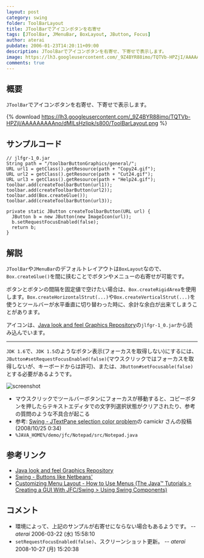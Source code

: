 ```yaml
---
layout: post
category: swing
folder: ToolBarLayout
title: JToolBarでアイコンボタンを右寄せ
tags: [JToolBar, JMenuBar, BoxLayout, JButton, Focus]
author: aterai
pubdate: 2006-01-23T14:20:11+09:00
description: JToolBarでアイコンボタンを右寄せ、下寄せで表示します。
image: https://lh3.googleusercontent.com/_9Z4BYR88imo/TQTVb-HPZjI/AAAAAAAAAno/dMILsHzlipk/s800/ToolBarLayout.png
comments: true
---
```

## 概要
`JToolBar`でアイコンボタンを右寄せ、下寄せで表示します。

{% download https://lh3.googleusercontent.com/_9Z4BYR88imo/TQTVb-HPZjI/AAAAAAAAAno/dMILsHzlipk/s800/ToolBarLayout.png %}

## サンプルコード
<pre class="prettyprint"><code>// jlfgr-1_0.jar
String path = "/toolbarButtonGraphics/general/";
URL url1 = getClass().getResource(path + "Copy24.gif");
URL url2 = getClass().getResource(path + "Cut24.gif");
URL url3 = getClass().getResource(path + "Help24.gif");
toolbar.add(createToolbarButton(url1));
toolbar.add(createToolbarButton(url2));
toolbar.add(Box.createGlue());
toolbar.add(createToolbarButton(url3));
</code></pre>

<pre class="prettyprint"><code>private static JButton createToolbarButton(URL url) {
  JButton b = new JButton(new ImageIcon(url));
  b.setRequestFocusEnabled(false);
  return b;
}
</code></pre>

## 解説
`JToolBar`や`JMenuBar`のデフォルトレイアウトは`BoxLayout`なので、`Box.createGlue()`を間に挟むことでボタンやメニューの右寄せが可能です。

ボタンとボタンの間隔を固定値で空けたい場合は、`Box.createRigidArea`を使用します。`Box.createHorizontalStrut(...)`や`Box.createVerticalStrut(...)`を使うとツールバーが水平垂直に切り替わった時に、余計な余白が出来てしまうことがあります。

アイコンは、[Java look and feel Graphics Repository](http://web.archive.org/web/20120818143859/http://java.sun.com/developer/techDocs/hi/repository/)の`jlfgr-1_0.jar`から読み込んでいます。

- - - -
`JDK 1.6`で、`JDK 1.5`のようなボタン表示(フォーカスを取得しない)にするには、`JButton#setRequestFocusEnabled(false)`(マウスクリックではフォーカスを取得しないが、キーボードからは許可)、または、`JButton#setFocusable(false)`とする必要があるようです。

![screenshot](https://lh4.googleusercontent.com/_9Z4BYR88imo/TQTVeG6fVBI/AAAAAAAAAns/II_0GGIdnNk/s800/ToolBarLayout1.png)

- マウスクリックでツールバーボタンにフォーカスが移動すると、コピーボタンを押したらテキストエディタでの文字列選択状態がクリアされたり、参考の質問のような不具合が起こる
- 参考: [Swing - JTextPane selection color problem](https://community.oracle.com/thread/1358842)の camickr さんの投稿(2008/10/25 0:34)
- `%JAVA_HOME%/demo/jfc/Notepad/src/Notepad.java`

<!-- dummy comment line for breaking list -->

## 参考リンク
- [Java look and feel Graphics Repository](http://web.archive.org/web/20120818143859/http://java.sun.com/developer/techDocs/hi/repository/)
- [Swing - Buttons like Netbeans'](https://community.oracle.com/thread/1365522)
- [Customizing Menu Layout - How to Use Menus (The Java™ Tutorials > Creating a GUI With JFC/Swing > Using Swing Components)](https://docs.oracle.com/javase/tutorial/uiswing/components/menu.html#custom)

<!-- dummy comment line for breaking list -->

## コメント
- 環境によって、上記のサンプルが右寄せにならない場合もあるようです。 -- *aterai* 2006-03-22 (水) 15:58:10
- `setRequestFocusEnabled(false)`、スクリーンショット更新。 -- *aterai* 2008-10-27 (月) 15:20:38

<!-- dummy comment line for breaking list -->
